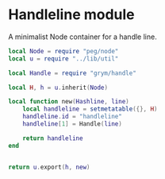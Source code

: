 # Handleline module
   A minimalist Node container for a handle line.

```lua
local Node = require "peg/node"
local u = require "../lib/util"

local Handle = require "grym/handle"

local H, h = u.inherit(Node)

local function new(Hashline, line)
    local handleline = setmetatable({}, H)
    handleline.id = "handleline"
    handleline[1] = Handle(line)

    return handleline
end


return u.export(h, new)
```
